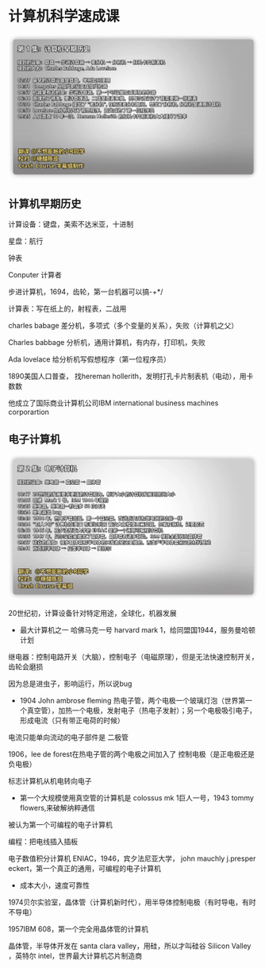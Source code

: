 # 计算机科学速成课

![image-20210702154140999](%E8%AE%A1%E7%AE%97%E6%9C%BA%E7%A7%91%E5%AD%A6%E9%80%9F%E6%88%90%E8%AF%BE.assets/image-20210702154140999.png)

## 计算机早期历史

计算设备：键盘，美索不达米亚，十进制

星盘：航行

钟表

Conputer 计算者

步进计算机，1694，齿轮，第一台机器可以搞-+*/

计算表：写在纸上的，射程表，二战用

charles babage 差分机，多项式（多个变量的关系），失败（计算机之父）

Charles babbage 分析机，通用计算机，有内存，打印机，失败

Ada lovelace 给分析机写假想程序（第一位程序员）

1890美国人口普查，  找hereman hollerith，发明打孔卡片制表机（电动），用卡数数

他成立了国际商业计算机公司IBM international business machines corporartion

## 电子计算机

![image-20210702154457975](%E8%AE%A1%E7%AE%97%E6%9C%BA%E7%A7%91%E5%AD%A6%E9%80%9F%E6%88%90%E8%AF%BE.assets/image-20210702154457975.png)

20世纪初，计算设备针对特定用途，全球化，机器发展

- 最大计算机之一 哈佛马克一号 harvard mark 1，给同盟国1944，服务曼哈顿计划

继电器：控制电路开关（大脑），控制电子（电磁原理），但是无法快速控制开关，齿轮会磨损

因为总是进虫子，影响运行，所以说bug

- 1904 John ambrose fleming 热电子管，两个电极一个玻璃灯泡（世界第一个真空管），加热一个电极，发射电子（热电子发射）；另一个电极吸引电子，形成电流（只有带正电荷的时候）

电流只能单向流动的电子部件是 二极管

1906，lee de forest在热电子管的两个电极之间加入了 控制电极（是正电极还是负电极）

标志计算机从机电转向电子

- 第一个大规模使用真空管的计算机是 colossus mk 1巨人一号，1943 tommy flowers,来破解纳粹通信

被认为第一个可编程的电子计算机

编程：把电线插入插板

电子数值积分计算机 ENIAC，1946，宾夕法尼亚大学， john mauchly j.presper eckert，第一个真正的通用，可编程的电子计算机

- 成本大小，速度可靠性

1974贝尔实验室，晶体管（计算机新时代），用半导体控制电极（有时导电，有时不导电）

1957IBM 608，第一个完全用晶体管的计算机

晶体管，半导体开发在 santa clara valley，用硅，所以才叫硅谷 Silicon Valley ，英特尔 intel，世界最大计算机芯片制造商

